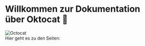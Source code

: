 # Willkommen zur Dokumentation über Oktocat 🐙  

![Octocat](https://octodex.github.com/images/securitocat.png)  
Hier geht es zu den Seiten:
